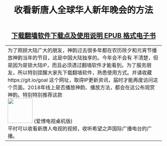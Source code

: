 <td>
  <div align="center"><h1>收看新唐人全球华人新年晚会的方法</h1>
		<a href="http://fang.lemna.men/"><img src="  " width="800" hight="25"> </td></div> 
	<tr>	
	

[<div align="center"><h2>下载翻墙软件下载点及使用说明 EPUB 格式电子书</h2></div>](https://github.com/j168/j688/blob/master/ebook/epub/fangqian%20(2).epub?raw=true)

<table >
	<tr>
<td>为了照顾大陆广大的朋友，神韵过去很多年都在农历除夕和元宵节播放神韵当年的节目，这是中国大陆独享的。今年会不会有 不清楚，但是因为是锁大陆IP，而且必须透过翻墙软件才能看到。为了服务朋友，所以特别提醒大家先下载翻墙软件，熟悉使用方式。并请收藏 https://git.io/goal 这个网址，取得IP更新资讯，届时才能再度访问这个页面。2018年线上是否播放神韵、播放方法，都会在这公布观赏神韵。特别特别推荐这款
	<div a href="https://github.com/j168/j688/blob/master/fq/Green_iPPOTV.exe"><img src="https://github.com/j168/j688/blob/master/menu/ip.jpg" width="80"> (爱博电视桌机版)</div> 平时可以收看新唐人电视的视频，收听希望之声国际广播电台的广播。 </tr>
</td>
		
	
